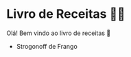 # Livro de Receitas :man_cook:

Olá! Bem vindo ao livro de receitas :cookie:

- Strogonoff de Frango

